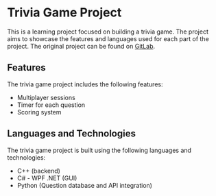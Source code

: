 # Trivia Game Project

This is a learning project focused on building a trivia game. The project aims to showcase the features and languages used for each part of the project. The original project can be found on [GitLab](https://gitlab.com/amirhaimmizrahi-projects/trivia-project-game.git).

## Features

The trivia game project includes the following features:

- Multiplayer sessions
- Timer for each question
- Scoring system

## Languages and Technologies

The trivia game project is built using the following languages and technologies:

- C++ (backend)
- C# - WPF .NET (GUI)
- Python (Question database and API integration)
